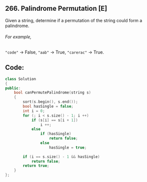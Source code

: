 ## 266. Palindrome Permutation [E]
Given a string, determine if a permutation of the string could form a palindrome.

###### For example,
`"code"` -> False, `"aab"` -> True, `"carerac"` -> True.

## Code:
```c++
class Solution 
{
public:
    bool canPermutePalindrome(string s) 
    {
        sort(s.begin(), s.end());
        bool hasSingle = false;
        int i = 0;
        for (; i < s.size() - 1; i ++)
            if (s[i] == s[i + 1])
                i ++;
            else
                if (hasSingle)
                    return false;
                else
                    hasSingle = true;
        
        if (i == s.size() - 1 && hasSingle)
            return false;
        return true;
    }
};
```
